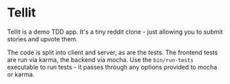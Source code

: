 # Tellit

Tellit is a demo TDD app. It's a tiny reddit clone - just allowing you to submit stories and upvote them.

The code is split into client and server, as are the tests. The frontend tests are run via karma, the backend via mocha. Use the `bin/run-tests` executable to run tests - it passes through any options provided to mocha or karma.
